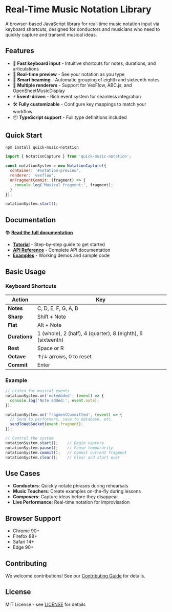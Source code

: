 # Real-Time Music Notation Library

A browser-based JavaScript library for real-time music notation input via keyboard shortcuts, designed for conductors and musicians who need to quickly capture and transmit musical ideas.

## Features

- 🎹 **Fast keyboard input** - Intuitive shortcuts for notes, durations, and articulations
- 👀 **Real-time preview** - See your notation as you type
- 🎵 **Smart beaming** - Automatic grouping of eighth and sixteenth notes
- 🎯 **Multiple renderers** - Support for VexFlow, ABC.js, and OpenSheetMusicDisplay
- ⚡ **Event-driven** - Rich event system for seamless integration
- 🛠️ **Fully customizable** - Configure key mappings to match your workflow
- 📦 **TypeScript support** - Full type definitions included

## Quick Start

```bash
npm install quick-music-notation
```

```javascript
import { NotationCapture } from 'quick-music-notation';

const notationSystem = new NotationCapture({
  container: '#notation-preview',
  renderer: 'vexflow',
  onFragmentCommit: (fragment) => {
    console.log('Musical fragment:', fragment);
  }
});

notationSystem.start();
```

## Documentation

📚 **[Read the full documentation](./docs/README.md)**

- **[Tutorial](./docs/tutorial.md)** - Step-by-step guide to get started
- **[API Reference](./docs/api.md)** - Complete API documentation
- **[Examples](./examples/)** - Working demos and sample code

## Basic Usage

### Keyboard Shortcuts

| Action | Key |
|--------|-----|
| **Notes** | C, D, E, F, G, A, B |
| **Sharp** | Shift + Note |
| **Flat** | Alt + Note |
| **Durations** | 1 (whole), 2 (half), 4 (quarter), 8 (eighth), 6 (sixteenth) |
| **Rest** | Space or R |
| **Octave** | ↑/↓ arrows, 0 to reset |
| **Commit** | Enter |

### Example

```javascript
// Listen for musical events
notationSystem.on('noteAdded', (event) => {
  console.log('Note added:', event.note);
});

notationSystem.on('fragmentCommitted', (event) => {
  // Send to performers, save to database, etc.
  sendToWebSocket(event.fragment);
});

// Control the system
notationSystem.start();    // Begin capture
notationSystem.pause();    // Pause temporarily  
notationSystem.commit();   // Commit current fragment
notationSystem.clear();    // Clear and start over
```

## Use Cases

- **Conductors**: Quickly notate phrases during rehearsals
- **Music Teachers**: Create examples on-the-fly during lessons  
- **Composers**: Capture ideas before they disappear
- **Live Performance**: Real-time notation for improvisation

## Browser Support

- Chrome 90+
- Firefox 88+  
- Safari 14+
- Edge 90+

## Contributing

We welcome contributions! See our [Contributing Guide](./docs/CONTRIBUTING.md) for details.

## License

MIT License - see [LICENSE](./LICENSE) for details